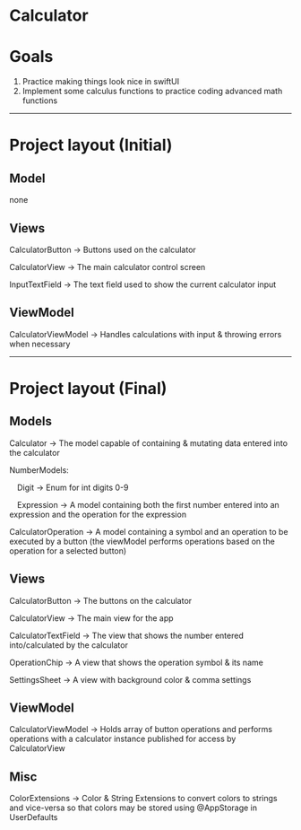 # Calculator

# Goals

1. Practice making things look nice in swiftUI
2. Implement some calculus functions to practice coding advanced math functions

---

# Project layout (Initial)

## Model

none

## Views

CalculatorButton → Buttons used on the calculator

CalculatorView → The main calculator control screen

InputTextField → The text field used to show the current calculator input

## ViewModel

CalculatorViewModel → Handles calculations with input & throwing errors when necessary

---

# Project layout (Final)

## Models

Calculator → The model capable of containing & mutating data entered into the calculator

NumberModels:

&emsp;Digit → Enum for int digits 0-9

&emsp;Expression → A model containing both the first number entered into an expression and the operation for the expression

CalculatorOperation → A model containing a symbol and an operation to be executed by a button (the viewModel performs operations based on the operation for a selected button)

## Views

CalculatorButton → The buttons on the calculator

CalculatorView → The main view for the app

CalculatorTextField → The view that shows the number entered into/calculated by the calculator

OperationChip → A view that shows the operation symbol & its name

SettingsSheet → A view with background color & comma settings

## ViewModel

CalculatorViewModel → Holds array of button operations and performs operations with a calculator instance published for access by CalculatorView

## Misc

ColorExtensions → Color & String Extensions to convert colors to strings and vice-versa so that colors may be stored using @AppStorage in UserDefaults
